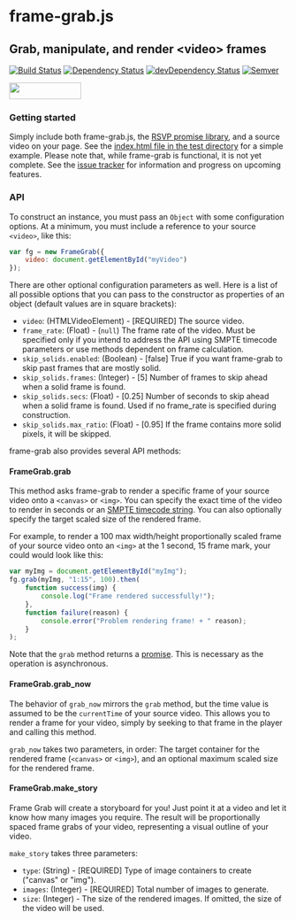 frame-grab.js
=============

## Grab, manipulate, and render &lt;video> frames

[![Build Status](https://travis-ci.org/rnicholus/frame-grab.js.svg?branch=master)](https://travis-ci.org/rnicholus/frame-grab.js)
[![Dependency Status](https://david-dm.org/rnicholus/frame-grab.js.svg?theme=shields.io)](https://david-dm.org/rnicholus/frame-grab.js)
[![devDependency Status](https://david-dm.org/rnicholus/frame-grab.js/dev-status.svg?theme=shields.io)](https://david-dm.org/rnicholus/frame-grab.js#info=devDependencies)
[![Semver](http://img.shields.io/SemVer/2.0.0.png)](http://semver.org/spec/v2.0.0.html)

<img src="http://benschwarz.github.io/bower-badges/badge@2x.png" width="130" height="30">


### Getting started
Simply include both frame-grab.js, the [RSVP promise library][rsvp], and a source video
on your page.  See the [index.html file in the test directory][testindex]
for a simple example.  Please note that, while frame-grab is functional, it is not
yet complete.  See the [issue tracker][issues] for information and progress
on upcoming features.

### API
To construct an instance, you must pass an `Object` with some configuration options.
At a minimum, you must include a reference to your source `<video>`, like this:

```javascript
var fg = new FrameGrab({
    video: document.getElementById("myVideo")
});
```

There are other optional configuration parameters as well.  Here is a list of all
possible options that you can pass to the constructor as properties of an object
(default values are in square brackets):
- `video`: (HTMLVideoElement) - [REQUIRED] The source video.
- `frame_rate`: (Float) - (`null`) The frame rate of the video.  Must be specified only if you intend to address the API using SMPTE timecode parameters or use methods dependent on frame calculation.
- `skip_solids.enabled`: (Boolean) - [false] True if you want frame-grab to skip past frames that are mostly solid.
- `skip_solids.frames`: (Integer) - [5] Number of frames to skip ahead when a solid frame is found.
- `skip_solids.secs`: (Float) - [0.25] Number of seconds to skip ahead when a solid frame is found.  Used if no frame_rate is specified during construction.
- `skip_solids.max_ratio`: (Float) - [0.95] If the frame contains more solid pixels, it will be skipped.


frame-grab also provides several API methods:

#### FrameGrab.grab
This method asks frame-grab to render a specific frame of your source video onto
a `<canvas>` or `<img>`.  You can specify the exact time of the video to render in seconds
or an [SMPTE timecode string][timecode].  You can also optionally specify the
target scaled size of the rendered frame.

For example, to render a 100 max width/height proportionally scaled frame of your
source video onto an `<img>` at the 1 second, 15 frame mark, your could would
look like this:

```javascript
var myImg = document.getElementById("myImg");
fg.grab(myImg, "1:15", 100).then(
    function success(img) {
        console.log("Frame rendered successfully!");
    },
    function failure(reason) {
        console.error("Problem rendering frame! + " reason);
    }
);
```

Note that the `grab` method returns a [promise][promise].  This is necessary as
the operation is asynchronous.



#### FrameGrab.grab_now
The behavior of `grab_now` mirrors the `grab` method, but the time value is assumed to
be the `currentTime` of your source video.  This allows you to render a frame
for your video, simply by seeking to that frame in the player and calling this method.

`grab_now` takes two parameters, in order: The target container for the rendered frame
(`<canvas>` or `<img>`), and an optional maximum scaled size for the rendered frame.


#### FrameGrab.make_story
Frame Grab will create a storyboard for you!  Just point it at a video and let it know
how many images you require.  The result will be proportionally spaced frame grabs of
your video, representing a visual outline of your video.

`make_story` takes three parameters:
- `type`: (String) - [REQUIRED] Type of image containers to create ("canvas" or "img").
- `images`: (Integer) - [REQUIRED] Total number of images to generate.
- `size`: (Integer) - The size of the rendered images.  If omitted, the size of the video will be used.


[issues]: https://github.com/rnicholus/frame-grab.js/issues
[promise]: http://promises-aplus.github.io/promises-spec/
[rsvp]: https://github.com/tildeio/rsvp.js/tree/master
[testindex]: https://github.com/rnicholus/frame-grab.js/blob/master/test/index.html
[timecode]: https://documentation.apple.com/en/finalcutpro/usermanual/index.html#chapter=D%26section=5%26tasks=true
